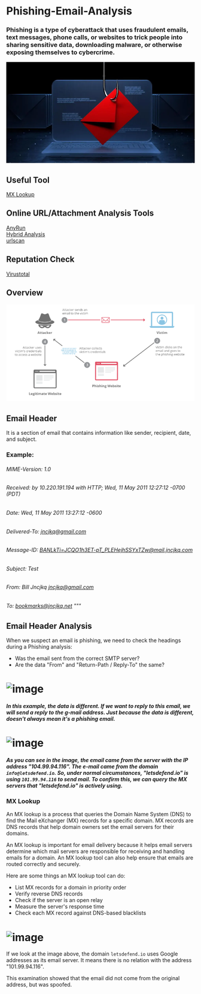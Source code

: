 # Phishing-Email-Analysis

### Phishing is a type of cyberattack that uses fraudulent emails, text messages, phone calls, or websites to trick people into sharing sensitive data, downloading malware, or otherwise exposing themselves to cybercrime. 

<div>
  <p align="center">
  <img src="pictures/logo.png" width="800"> 
  </p>
</div>

## Useful Tool
[MX Lookup](https://mxtoolbox.com/ "MX Lookup")

## Online URL/Attachment Analysis Tools
[AnyRun](https://app.any.run/ "AnyRun")\
[Hybrid Analysis](https://www.hybrid-analysis.com/ "Hybrid Analysis")\
[urlscan](https://urlscan.io/ "urlscan")


## Reputation Check
[Virustotal](https://www.virustotal.com/gui/ "Virustotal")

## Overview
<div>
  <p align="center">
  <img src="pictures/diagram.png" width="800"> 
  </p>
</div>

## Email Header
It is a section of email that contains information like sender, recipient, date, and subject.

### Example:
 
###### MIME-Version: 1.0
###### Received: by 10.220.191.194 with HTTP; Wed, 11 May 2011 12:27:12 -0700 (PDT)
###### Date: Wed, 11 May 2011 13:27:12 -0600
###### Delivered-To: jncjkq@gmail.com
###### Message-ID: <BANLkTi=JCQO1h3ET-pT_PLEHejhSSYxTZw@mail.jncjkq.com>
###### Subject: Test
###### From: Bill Jncjkq <jncjkq@gmail.com>
###### To: bookmarks@jncjkq.net """


## Email Header Analysis
When we suspect an email is phishing, we need to check the headings during a Phishing analysis:

- Was the email sent from the correct SMTP server?
- Are the data "From" and "Return-Path / Reply-To" the same?

# ![image](https://github.com/user-attachments/assets/91932f22-cec2-4b69-90b5-7a41f2ef52f9)
  
##### In this example, the data is different. If we want to reply to this email, we will send a reply to the g-mail address. Just because the data is different, doesn't always mean it's a phishing email. 

# ![image](https://github.com/user-attachments/assets/d4d4e05f-480a-4698-b8c9-47815275488c)

##### As you can see in the image, the email came from the server with the IP address "104.99.94.116". The e-mail came from the domain `info@letsdefend.io`. So, under normal circumstances, "letsdefend.io" is using `101.99.94.116` to send mail. To confirm this, we can query the MX servers that "letsdefend.io" is actively using. 

### MX Lookup
An MX lookup is a process that queries the Domain Name System (DNS) to find the Mail eXchanger (MX) records for a specific domain. MX records are DNS records that help domain owners set the email servers for their domains. 
 
An MX lookup is important for email delivery because it helps email servers determine which mail servers are responsible for receiving and handling emails for a domain. An MX lookup tool can also help ensure that emails are routed correctly and securely. 
 
Here are some things an MX lookup tool can do:
- List MX records for a domain in priority order
- Verify reverse DNS records
- Check if the server is an open relay
- Measure the server's response time
- Check each MX record against DNS-based blacklists

# ![image](https://github.com/user-attachments/assets/fcc0fc3b-5be7-4f18-a692-48cc5224ecfd)

If we look at the image above, the domain `letsdefend.io` uses Google addresses as its email server. It means there is no relation with the address "101.99.94.116".

This examination showed that the email did not come from the original address, but was spoofed.
